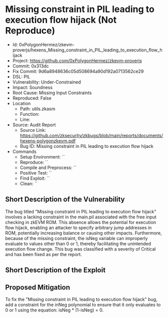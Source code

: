 # Missing constraint in PIL leading to execution flow hijack (Not Reproduce)

* Id: 0xPolygonHermez/zkevm-proverjs/hexens_Missing_constraint_in_PIL_leading_to_execution_flow_hijack
* Project: https://github.com/0xPolygonHermez/zkevm-proverjs
* Commit: 0x313dc
* Fix Commit: 9d6a8948636c05d508694a90d192a0713562ce29
* DSL: PIL
* Vulnerability: Under-Constrained
* Impact: Soundness
* Root Cause: Missing Input Constraints
* Reproduced: False
* Location
  - Path: utils.zkasm
  - Function: 
  - Line: 
* Source: Audit Report
  - Source Link: https://github.com/zksecurity/zkbugs/blob/main/reports/documents/hexens-polygonzkevm.pdf
  - Bug ID: Missing constraint in PIL leading to execution flow hijack
* Commands
  - Setup Environment: ``
  - Reproduce: ``
  - Compile and Preprocess: ``
  - Positive Test: ``
  - Find Exploit: ``
  - Clean: ``

## Short Description of the Vulnerability

The bug titled "Missing constraint in PIL leading to execution flow hijack" involves a lacking constraint in the main.pil associated with the free input checking in zkEVM ROM. This absence allows the potential for execution flow hijack, enabling an attacker to specify arbitrary jump addresses in ROM, potentially increasing balance or causing other impacts. Furthermore, because of the missing constraint, the isNeg variable can improperly evaluate to values other than 0 or 1, thereby facilitating the unintended execution flow change. This bug was classified with a severity of Critical and has been fixed as per the report.

## Short Description of the Exploit



## Proposed Mitigation

To fix the "Missing constraint in PIL leading to execution flow hijack" bug, add a constraint for the inNeg polynomial to ensure that it only evaluates to 0 or 1 using the equation: isNeg * (1-isNeg) = 0.

